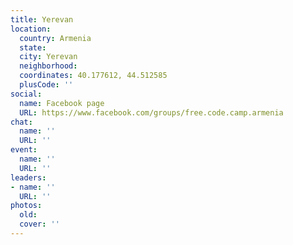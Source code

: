 ```yaml
---
title: Yerevan
location:
  country: Armenia
  state: 
  city: Yerevan
  neighborhood: 
  coordinates: 40.177612, 44.512585
  plusCode: ''
social:
  name: Facebook page
  URL: https://www.facebook.com/groups/free.code.camp.armenia
chat:
  name: ''
  URL: ''
event:
  name: ''
  URL: ''
leaders:
- name: ''
  URL: ''
photos:
  old: 
  cover: ''
---
```

